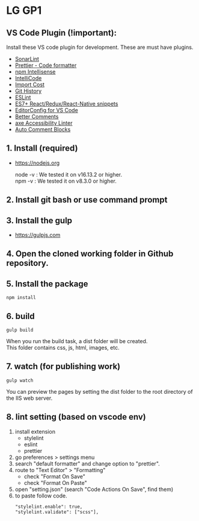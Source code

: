 # LG GP1

## VS Code Plugin (!important):

Install these VS code plugin for development. These are must have plugins.

 - [SonarLint](https://marketplace.visualstudio.com/items?itemName=SonarSource.sonarlint-vscode)
 - [Prettier - Code formatter](https://marketplace.visualstudio.com/items?itemName=esbenp.prettier-vscode)
 - [npm Intellisense](https://marketplace.visualstudio.com/items?itemName=christian-kohler.npm-intellisense)
 - [IntelliCode](https://marketplace.visualstudio.com/items?itemName=VisualStudioExptTeam.vscodeintellicode)
 - [Import Cost](https://marketplace.visualstudio.com/items?itemName=wix.vscode-import-cost)
 - [Git History](https://marketplace.visualstudio.com/items?itemName=donjayamanne.githistory)
 - [ESLint](https://marketplace.visualstudio.com/items?itemName=dbaeumer.vscode-eslint)
 - [ES7+ React/Redux/React-Native snippets](https://marketplace.visualstudio.com/items?itemName=dsznajder.es7-react-js-snippets)
 - [EditorConfig for VS Code](https://marketplace.visualstudio.com/items?itemName=EditorConfig.EditorConfig)
 - [Better Comments](https://marketplace.visualstudio.com/items?itemName=aaron-bond.better-comments)
 - [axe Accessibility Linter](https://marketplace.visualstudio.com/items?itemName=deque-systems.vscode-axe-linter)
 - [Auto Comment Blocks](https://marketplace.visualstudio.com/items?itemName=kevinkyang.auto-comment-blocks)


## 1. Install (required)

-   https://nodejs.org

    node -v : We tested it on v16.13.2 or higher.<br> npm -v : We tested it on v8.3.0 or higher.

## 2. Install git bash or use command prompt

## 3. Install the gulp

-   https://gulpjs.com

## 4. Open the cloned working folder in Github repository.

## 5. Install the package

```
npm install
```

## 6. build

```
gulp build
```

When you run the build task, a dist folder will be created. <br> This folder contains css, js, html, images, etc.

## 7. watch (for publishing work)

```
gulp watch
```

You can preview the pages by setting the dist folder to the root directory of the IIS web server.

## 8. lint setting (based on vscode env)

1. install extension
    - stylelint
    - eslint
    - prettier
2. go preferences > settings menu
3. search "default formatter" and change option to "prettier".
4. route to "Text Editor" > "Formatting"
    - check "Format On Save"
    - check "Format On Paste"
5. open "setting.json" (search "Code Actions On Save", find them)
6. to paste follow code.
    ```
    "stylelint.enable": true,
    "stylelint.validate": ["scss"],
    ```
